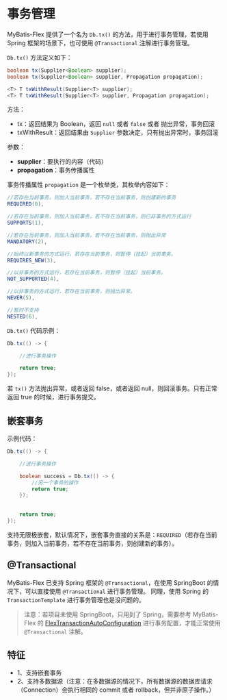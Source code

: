 # 事务管理

MyBatis-Flex 提供了一个名为 `Db.tx()` 的方法<Badge type="tip" text="^1.0.6" />，用于进行事务管理，若使用 Spring 框架的场景下，也可使用 `@Transactional` 注解进行事务管理。

`Db.tx()` 方法定义如下：

```java
boolean tx(Supplier<Boolean> supplier);
boolean tx(Supplier<Boolean> supplier, Propagation propagation);

<T> T txWithResult(Supplier<T> supplier);
<T> T txWithResult(Supplier<T> supplier, Propagation propagation);
```
方法：
- tx：返回结果为 Boolean，返回 `null` 或者 `false` 或者 抛出异常，事务回滚
- txWithResult：返回结果由 `Supplier` 参数决定，只有抛出异常时，事务回滚

参数：
- **supplier**：要执行的内容（代码）
- **propagation**：事务传播属性

事务传播属性 `propagation` 是一个枚举类，其枚举内容如下：

```java
//若存在当前事务，则加入当前事务，若不存在当前事务，则创建新的事务
REQUIRED(0),

//若存在当前事务，则加入当前事务，若不存在当前事务，则已非事务的方式运行
SUPPORTS(1),

//若存在当前事务，则加入当前事务，若不存在当前事务，则抛出异常
MANDATORY(2),

//始终以新事务的方式运行，若存在当前事务，则暂停（挂起）当前事务。
REQUIRES_NEW(3),

//以非事务的方式运行，若存在当前事务，则暂停（挂起）当前事务。
NOT_SUPPORTED(4),

//以非事务的方式运行，若存在当前事务，则抛出异常。
NEVER(5),

//暂时不支持
NESTED(6),
```

`Db.tx()` 代码示例：

```java
Db.tx(() -> {

    //进行事务操作

    return true;
});
```

若 `tx()` 方法抛出异常，或者返回 false，或者返回 null，则回滚事务。只有正常返回 true 的时候，进行事务提交。


## 嵌套事务

示例代码：

```java
Db.tx(() -> {

    //进行事务操作

    boolean success = Db.tx(() -> {
        //另一个事务的操作
        return true;
    });
    
        
    return true;
});
```

支持无限极嵌套，默认情况下，嵌套事务直接的关系是：`REQUIRED`（若存在当前事务，则加入当前事务，若不存在当前事务，则创建新的事务）。

## @Transactional 

MyBatis-Flex 已支持 Spring 框架的 `@Transactional`，在使用 SpringBoot 的情况下，可以直接使用 `@Transactional` 进行事务管理。 
同理，使用 Spring 的 `TransactionTemplate` 进行事务管理也是没问题的。

> 注意：若项目未使用 SpringBoot，只用到了 Spring，需要参考 MyBatis-Flex 的 [FlexTransactionAutoConfiguration](https://gitee.com/mybatis-flex/mybatis-flex/blob/main/mybatis-flex-spring-boot-starter/src/main/java/com/mybatisflex/spring/boot/FlexTransactionAutoConfiguration.java)
> 进行事务配置，才能正常使用 `@Transactional` 注解。

## 特征

- 1、支持嵌套事务
- 2、支持多数据源（注意：在多数据源的情况下，所有数据源的数据库请求（Connection）会执行相同的 commit 或者 rollback，但并非原子操作。）